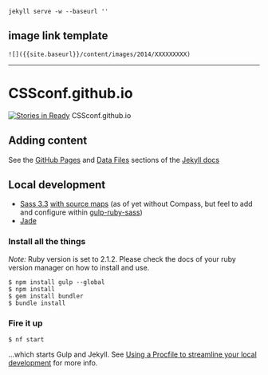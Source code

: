     jekyll serve -w --baseurl ''


## image link template

    ![]({{site.baseurl}}/content/images/2014/XXXXXXXXX)

----

# CSSconf.github.io

[![Stories in Ready](https://badge.waffle.io/cssunconf/cssconf.github.io.png?label=ready&title=Ready)](https://waffle.io/cssunconf/cssconf.github.io)
CSSconf.github.io

## Adding content

See the [GitHub Pages](http://jekyllrb.com/docs/github-pages/) and [Data Files](http://jekyllrb.com/docs/datafiles/) sections of the [Jekyll docs](http://jekyllrb.com/docs/home/)

## Local development

- [Sass 3.3](http://sass-lang.com/) [with source maps](https://developer.chrome.com/devtools/docs/css-preprocessors) (as of yet without Compass, but feel to add and configure within [gulp-ruby-sass](https://github.com/sindresorhus/gulp-ruby-sass))
- [Jade](http://jade-lang.com/)

### Install all the things

*Note:* Ruby version is set to 2.1.2. Please check the docs of your ruby version manager on how to install and use.

    $ npm install gulp --global
    $ npm install
    $ gem install bundler
    $ bundle install

### Fire it up

    $ nf start

...which starts Gulp and Jekyll. See [Using a Procfile to streamline your local development](http://mattstauffer.co/blog/using-a-procfile-to-streamline-your-local-development) for more info.

